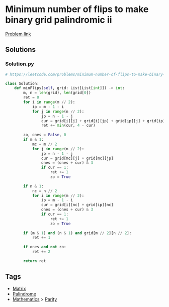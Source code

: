 # Minimum number of flips to make binary grid palindromic ii

[Problem link](https://leetcode.com/problems/minimum-number-of-flips-to-make-binary-grid-palindromic-ii/)

## Solutions


### Solution.py
```py
# https://leetcode.com/problems/minimum-number-of-flips-to-make-binary-grid-palindromic-ii/

class Solution:
    def minFlips(self, grid: List[List[int]]) -> int:
        m, n = len(grid), len(grid[0])
        ret = 0
        for i in range(m // 2):
            ip = m - 1 - i
            for j in range(n // 2):
                jp = n - 1 - j
                cur = grid[i][j] + grid[i][jp] + grid[ip][j] + grid[ip][jp]
                ret += min(cur, 4 - cur)
        
        zo, ones = False, 0
        if m & 1:
            mc = m // 2
            for j in range(n // 2):
                jp = n - 1 - j
                cur = grid[mc][j] + grid[mc][jp]
                ones = (ones + cur) & 3
                if cur == 1:
                    ret += 1
                    zo = True
        
        if n & 1:
            nc = n // 2
            for i in range(m // 2):
                ip = m - 1 - i
                cur = grid[i][nc] + grid[ip][nc]
                ones = (ones + cur) & 3
                if cur == 1:
                    ret += 1
                    zo = True
        
        if (m & 1) and (n & 1) and grid[m // 2][n // 2]:
            ret += 1
        
        if ones and not zo:
            ret += 2
        
        return ret
```
## Tags

* [Matrix](/Collections/matrix.md#matrix)
* [Palindrome](/Collections/palindrome.md#palindrome)
* [Mathematics](/Collections/mathematics.md#mathematics) > [Parity](/Collections/mathematics.md#parity)
